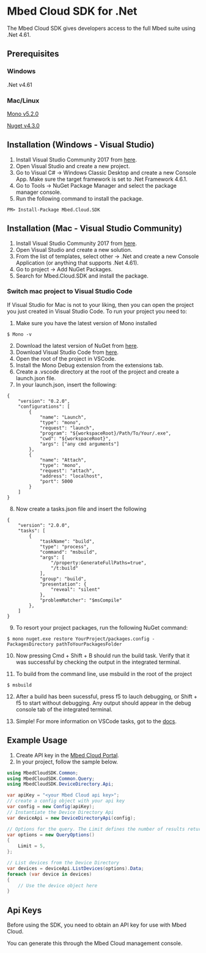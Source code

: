 # Mbed Cloud SDK for .Net

The Mbed Cloud SDK gives developers access to the full Mbed suite using .Net 4.61.

## Prerequisites

### Windows

.Net v4.61

### Mac/Linux

[Mono v5.2.0](http://www.mono-project.com/download/)

[Nuget v4.3.0](https://docs.microsoft.com/en-us/nuget/tools/nuget-exe-cli-reference)

## Installation (Windows - Visual Studio)

1. Install Visual Studio Community 2017 from [here](https://www.visualstudio.com/).
2. Open Visual Studio and create a new project.
3. Go to Visual C# -> Windows Classic Desktop and create a new Console App. Make sure the target framework is set to .Net Framework 4.6.1.
4. Go to Tools -> NuGet Package Manager and select the package manager console.
5. Run the following command to install the package.

```
PM> Install-Package Mbed.Cloud.SDK
```

## Installation (Mac - Visual Studio Community)

1. Install Visual Studio Community 2017 from [here](https://www.visualstudio.com/).
2. Open Visual Studio and create a new solution.
3. From the list of templates, select other -> .Net and create a new Console Application (or anything that supports .Net 4.61).
4. Go to project -> Add NuGet Packages.
5. Search for Mbed.Cloud.SDK and install the package.

### Switch mac project to Visual Studio Code

If Visual Studio for Mac is not to your liking, then you can open the project you just created in Visual Studio Code. To run your project you need to:

1. Make sure you have the latest version of Mono installed

```
$ Mono -v
```
2. Download the latest version of NuGet from [here](https://dist.nuget.org/win-x86-commandline/latest/nuget.exe).
3. Download Visual Studio Code from [here](https://code.visualstudio.com/?wt.mc_id=DX_841432).
4. Open the root of the project in VSCode.
5. Install the Mono Debug extension from the extensions tab.
6. Create a .vscode directory at the root of the project and create a launch.json file.
7. In your launch.json, insert the following:

```
{
    "version": "0.2.0",
    "configurations": [
        {
            "name": "Launch",
            "type": "mono",
            "request": "launch",
            "program": "${workspaceRoot}/Path/To/Your/.exe",
            "cwd": "${workspaceRoot}",
            "args": ["any cmd arguments"]
        },
        {
            "name": "Attach",
            "type": "mono",
            "request": "attach",
            "address": "localhost",
            "port": 5000
        }
    ]
}
```
8. Now create a tasks.json file and insert the following 

```
{
    "version": "2.0.0",
    "tasks": [
        {
            "taskName": "build",
            "type": "process",
            "command": "msbuild",
            "args": [
                "/property:GenerateFullPaths=true",
                "/t:build"
            ],
            "group": "build",
            "presentation": {
                "reveal": "silent"
            },
            "problemMatcher": "$msCompile"
        },
    ]
}
```

9. To resort your project packages, run the following NuGet command:

```
$ mono nuget.exe restore YourProject/packages.config -PackagesDirectory pathToYourPackagesFolder
```

10. Now pressing Cmd + Shift + B should run the build task. Verify that it was successful by checking the output in the integrated terminal. 

11. To build from the command line, use msbuild in the root of the project

```
$ msbuild
```

12. After a build has been sucessful, press f5 to lauch debugging, or Shift + f5 to start without debugging. Any output should appear in the debug console tab of the integrated terminal. 

13. Simple! For more information on VSCode tasks, got to the [docs](https://code.visualstudio.com/docs/editor/tasks).

## Example Usage

1. Create API key in the [Mbed Cloud Portal](https://portal.mbedcloud.com/).
2. In your project, follow the sample below.

```csharp
using MbedCloudSDK.Common;
using MbedCloudSDK.Common.Query;
using MbedCloudSDK.DeviceDirectory.Api;

var apiKey = "<your Mbed Cloud api key>";
// create a config object with your api key
var config = new Config(apiKey);
// Instantiate the Device Directory Api
var deviceApi = new DeviceDirectoryApi(config);

// Options for the query. The Limit defines the number of results returned
var options = new QueryOptions()
{
    Limit = 5,
};

// List devices from the Device Directory
var devices = deviceApi.ListDevices(options).Data;
foreach (var device in devices)
{
    // Use the device object here
}
```
    
## Api Keys

Before using the SDK, you need to obtain an API key for use with Mbed Cloud.

You can generate this through the Mbed Cloud management console.
